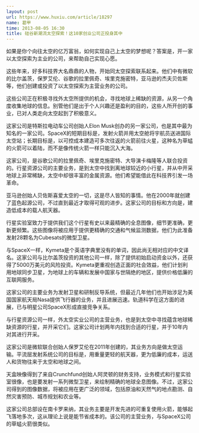 ```yaml
---
layout: post
url: https://www.huxiu.com/article/18297
name: 葛甲
time: 2013-08-05 16:30
title: 硅谷新潮流太空探索！这10家创业公司正投身其中
---
```

如果是你个向往太空的亿万富翁，如何实现自己上太空的梦想呢？答案是，开一家以太空探索为主业的公司，来帮助自己实现心愿。

这些年来，好多科技界大名鼎鼎的人物，开始同太空探索联系起来。他们中有微软的比尔盖茨，保罗艾伦、谷歌的拉里佩奇、埃里克施密特，亚马逊的杰夫贝佐斯等，他们创建或投资了以太空探索为主营业务的公司。

这些公司正在积极寻找外太空所提供的机会，寻找地球上稀缺的资源，从另一个角度收集地球的信息。别管他们是出于个人兴趣还是盈利的目的，这些人所开创的事业，已对人类走向太空起到了积极意义。

这家公司是特斯拉电动车公司创始人Elon Musk创办的另一家公司，也是其中最为知名的一家公司。SpaceX的短期目标是，发射火箭并用太空舱将宇航员送进国际太空站；长期目标是，以可控成本建造可多次往返的火箭前往火星，这种名为草蜢的火箭可以着陆，而不是像传统火箭一样只能沉入大海。

这家公司，是谷歌公司的拉里佩奇、埃里克施密特、大导演卡梅隆等人联合投资的。行星资源公司的主要业务，是到太空中找到离地球较近的小行星，并从中开采地球上非常稀缺，太空中却很丰富的金属资源。他们希望能借此在科技界引发一场革命。

亚马逊创始人贝佐斯喜爱太空的一切，这是尽人皆知的事情。他在2000年就创建了蓝色起源公司，不过直到最近才取得可观的进步。这家公司的目标和方向是，建造低成本的载人航天器。

行星实验室致力于提供我们这个行星有史以来最精确的全息图像，细节更准确，更新更频繁。这些图像将被应用于提供更精确的交通和气候监测数据，他们为此准备发射28颗名为Cubesats的微型卫星。

与SpaceX一样，Kymeta是个英语字典里没有的单词，因此尚无相对应的中文译名。这家公司与比尔盖茨投资的其他公司一样，除了提供初始启动资金以外，还获得了5000万美元的风险投资。Kymeta更重视创造正面的社会效益，他们计划利用地球同步卫星，为地球上的车辆和发展中国家与世隔绝的地区，提供价格低廉的互联网服务。

这家公司的主要业务为发射卫星和研制反导系统，但最近几年他们也开始涉足为美国国家航天局Nasa提供飞行器的业务，并且进展迅速。轨道科学在这方面的进展，已与明星公司SpaceX形成直接竞争关系。

与行星资源公司一样，外太空实业公司的主营业务，也是到太空中寻找蕴含地球稀缺资源的行星，并开采它们。这家公司计划两年内找到合适的行星，并于10年内对其进行开采。

这家公司是微软联合创始人保罗艾伦在2011年创建的，其业务方向是做太空运输。平流层发射系统公司的目标是，用重量更轻的航天器，更为低廉的成本，运送人和货物往来于太空和地球之间。

天盒映像得到了来自Crunchfund创始人阿灵顿的财务支持，业务模式和行星实验室很像，也是要发射一系列微型卫星，来绘制精确的地球全息图像。不过，这家公司得到的图像数据，将被应用在更广泛的领域，包括原油和天然气的地点勘测、自然灾害预防、城市规划和农业等。

这家公司总部设在南卡罗来纳，其业务主要是开发先进的可重复使用火箭，能够起飞落地多次，这从理论上说是能节省成本的。该公司的主营业务，与SpaceX公司的草蜢火箭很类似。

